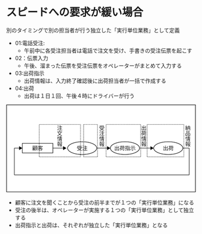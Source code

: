 # スピードへの要求が緩い場合

別のタイミングで別の担当者が行う独立した「実行単位業務」として定義

* 01:電話受注:
    * 午前中に各受注担当者は電話で注文を受け、手書きの受注伝票を起こす
* 02：伝票入力
    * 午後、溜まった伝票を受注伝票をオペレーターがまとめて入力する
* 03:出荷指示
    * 出荷情報は、入力終了確認後に出荷担当者が一括で作成する
* 04:出荷
    * 出荷は１日１回、午後４時にドライバーが行う

![flow_00](image/flow_00.gif)

* 顧客に注文を聞くことから受注の前半までが１つの「実行単位業務」になる
* 受注の後半は、オペレーターが実施する１つの「実行単位業務」として独立する
* 出荷指示と出荷は、それぞれが独立した「実行単位業務」となる
